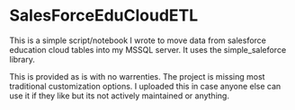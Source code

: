 # SalesForceEduCloudETL

This is a simple script/notebook I wrote to move data from salesforce education cloud tables into my MSSQL server.  It uses the simple_saleforce library.

This is provided as is with no warrenties.  The project is missing most traditional customization options.  I uploaded this in case anyone else can use it if they like but its not actively maintained or anything.